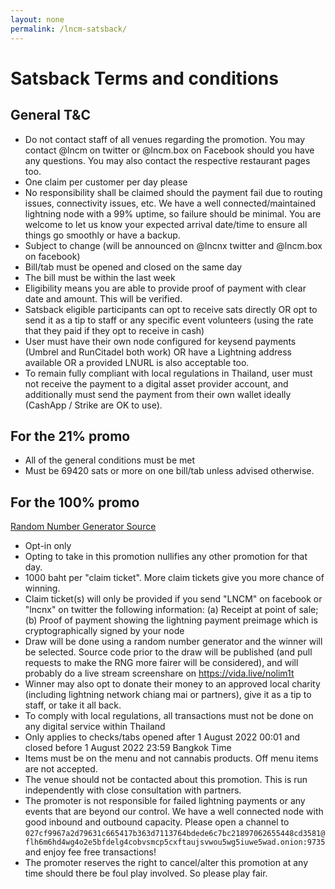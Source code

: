 ```yaml
---
layout: none
permalink: /lncm-satsback/
---
```


# Satsback Terms and conditions

## General T&C

- Do not contact staff of all venues regarding the promotion. You may contact @lncm on twitter or @lncm.box on Facebook should you have any questions. You may also contact the respective restaurant pages too.
- One claim per customer per day please
- No responsibility shall be claimed should the payment fail due to routing issues, connectivity issues, etc. We have a well connected/maintained lightning node with a 99% uptime, so failure should be minimal. You are welcome to let us know your expected arrival date/time to ensure all things go smoothly or have a backup.
- Subject to change (will be announced on @lncnx twitter and @lncm.box on facebook)
- Bill/tab must be opened and closed on the same day
- The bill must be within the last week
- Eligibility means you are able to provide proof of payment with clear date and amount. This will be verified.
- Satsback eligible participants can opt to receive sats directly OR opt to send it as a tip to staff or any specific event volunteers  (using the rate that they paid if they opt to receive in cash)
- User must have their own node configured for keysend payments (Umbrel and RunCitadel both work) OR have a Lightning address available OR a provided LNURL is also acceptable too.
- To remain fully compliant with local regulations in Thailand, user must not receive the payment to a digital asset provider account, and additionally must send the payment from their own wallet ideally (CashApp / Strike are OK to use).


## For the 21% promo

- All of the general conditions must be met
- Must be 69420 sats or more on one bill/tab unless advised otherwise.

## For the 100% promo

[Random Number Generator Source](https://gist.github.com/nolim1t/9ae47ed98c2b81c4eba60272cfbb1d40)

- Opt-in only
- Opting to take in this promotion nullifies any other promotion for that day.
- 1000 baht per "claim ticket". More claim tickets give you more chance of winning.
- Claim ticket(s) will only be provided if you send "LNCM" on facebook or "lncnx" on twitter the following information: (a) Receipt at point of sale; (b) Proof of payment showing the lightning payment preimage which is cryptographically signed by your node
- Draw will be done using a random number generator and the winner will be selected. Source code prior to the draw will be published (and pull requests to make the RNG more fairer will be considered), and will probably do a live stream screenshare on https://vida.live/nolim1t 
- Winner may also opt to donate their money to an approved local charity (including lightning network chiang mai or partners), give it as a tip to staff, or take it all back.
- To comply with local regulations, all transactions must not be done on any digital service within Thailand
- Only applies to checks/tabs opened after 1 August 2022 00:01 and closed before 1 August 2022 23:59 Bangkok Time
- Items must be on the menu and not cannabis products. Off menu items are not accepted.
- The venue should not be contacted about this promotion. This is run independently with close consultation with partners.
- The promoter is not responsible for failed lightning payments or any events that are beyond our control. We have a well connected node with good inbound and outbound capacity. Please open a channel to ```027cf9967a2d79631c665417b363d7113764bdede6c7bc21897062655448cd3581@flh6m6hd4wg4o2e5bfdelg4cobvsmcp5cxftaujsvwou5wg5iuwe5wad.onion:9735``` and enjoy fee free transactions!
- The promoter reserves the right to cancel/alter this promotion at any time should there be foul play involved. So please play fair.



